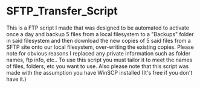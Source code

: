 SFTP_Transfer_Script
====================

This is a FTP script I made that was designed to be automated to activate once a day and backup 5 files from a local filesystem to a "Backups" folder in said filesystem and then download the new copies of 5 said files from a SFTP site onto our local filesystem, over-writing the existing copies. Please note for obvious reasons I replaced any private information such as folder names, ftp info, etc.. To use this script you must tailor it to meet the names of files, folders, etc you want to use. Also please note that this script was made with the assumption you have WinSCP installed (It's free if you don't have it.)
